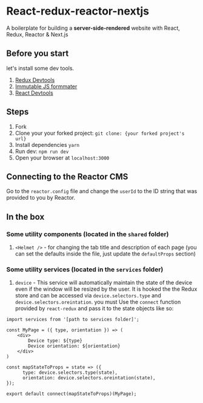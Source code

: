 # React-redux-reactor-nextjs
A boilerplate for building a **server-side-rendered** website with React, Redux, Reactor &amp; Next.js

## Before you start
let's install some dev tools.
1. [Redux Devtools](https://chrome.google.com/webstore/detail/redux-devtools/lmhkpmbekcpmknklioeibfkpmmfibljd)
2. [Immutable JS formmater](https://chrome.google.com/webstore/detail/immutablejs-object-format/hgldghadipiblonfkkicmgcbbijnpeog)
3. [React Devtools](https://chrome.google.com/webstore/detail/react-developer-tools/fmkadmapgofadopljbjfkapdkoienihi)

## Steps
1. Fork
2. Clone your your forked project:  `git clone: {your forked project's url} `
3. Install dependencies `yarn`
4.  Run dev: `npm run dev`
5. Open your browser at `localhost:3000`

## Connecting to the Reactor CMS
Go to the `reactor.config` file and change the `userId` to the ID string that was provided to you by Reactor.


## In the box
### Some utility components (located in the `shared`  folder)
1. `<Helmet />` - for changing the tab title and description of each page (you can set the defaults inside the file, just update the `defaultProps` section)

### Some utility services (located in the `services`  folder)
1. `device` - This service will automatically maintain the state of the device even if the window will be resized by the user. It is hooked the the Redux store and can be accessed via `device.selectors.type`  and `device.selectors.oreintation`. you must Use the `connect` function provided by `react-redux` and pass it to the state objects like so:
```
import services from '[path to services folder]';

const MyPage = ({ type, orientation }) => (
	<div>
		Device type: ${type}
		Device orientation: ${orientation}
	</div>
)

const mapStateToProps = state => ({  
	  type: device.selectors.type(state),  
	  orientation: device.selectors.oreintation(state),  
});

export default connect(mapStateToProps)(MyPage);
```
